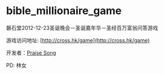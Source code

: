bible_millionaire_game
======================

磐石堂2012-12-23圣诞晚会－圣诞嘉年华－圣经百万富翁问答游戏

游戏访问地址: [http://cross.hk/game](http://cross.hk/game)

开发者：[Praise Song](http://labs.cross.hk)

PD: 林女
